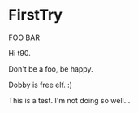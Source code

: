 FirstTry
========

FOO BAR



Hi t90.

Don't be a foo, be happy.


Dobby is free elf. :)


This is a test. I'm not doing so well...